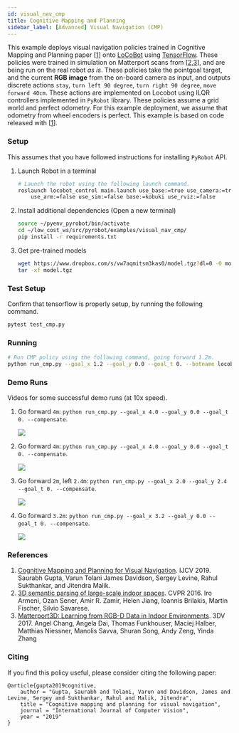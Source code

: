 ```yaml
---
id: visual_nav_cmp
title: Cognitive Mapping and Planning
sidebar_label: [Advanced] Visual Navigation (CMP)
---
```


This example deploys visual navigation policies trained in Cognitive Mapping
and Planning paper [[1](#references)] onto [LoCoBot](http://locobot.org) using
[TensorFlow](https://www.tensorflow.org/). These policies were trained in
simulation on Matterport scans from [[2,3](#references)], and are being run on
the real robot *as is*.  These policies take the pointgoal target, and the
current **RGB image** from the on-board camera as input, and outputs discrete
actions `stay`, `turn left 90 degree`, `turn right 90 degree`, `move forward
40cm`. These actions are implemented on Locobot using ILQR controllers
implemented in `PyRobot` library.  These policies assume a grid world and
perfect odometry. For this example deployment, we assume that odometry from
wheel encoders is perfect. This example is based on code released with
[[1](#references)].

### Setup
This assumes that you have followed instructions for installing `PyRobot` API.
1. Launch Robot in a terminal
    ```bash
    # Launch the robot using the following launch command.
    roslaunch locobot_control main.launch use_base:=true use_camera:=true \
        use_arm:=false use_sim:=false base:=kobuki use_rviz:=false
    ```

2. Install additional dependencies (Open a new terminal)

    ```bash
    source ~/pyenv_pyrobot/bin/activate
    cd ~/low_cost_ws/src/pyrobot/examples/visual_nav_cmp/
    pip install -r requirements.txt
    ```

3. Get pre-trained models

    ```bash
    wget https://www.dropbox.com/s/vw7aqmitsm3kas0/model.tgz?dl=0 -O model.tgz
    tar -xf model.tgz
    ```

### Test Setup
Confirm that tensorflow is properly setup, by running the following command.
```bash
pytest test_cmp.py
```

### Running
```bash
# Run CMP policy using the following command, going forward 1.2m.
python run_cmp.py --goal_x 1.2 --goal_y 0.0 --goal_t 0. --botname locobot
```

### Demo Runs
Videos for some successful demo runs (at 10x speed).
1. Go forward `4m`: `python run_cmp.py --goal_x 4.0 --goal_y 0.0 --goal_t 0. --compensate`.

   <img class="doc_img" src="https://thumbs.gfycat.com/NextEssentialGordonsetter-size_restricted.gif">

2. Go forward `4m`: `python run_cmp.py --goal_x 4.0 --goal_y 0.0 --goal_t 0. --compensate`.

   <img class="doc_img" src="https://thumbs.gfycat.com/FinishedWeirdCockerspaniel-size_restricted.gif">

3. Go forward `2m`, left `2.4m`: `python run_cmp.py --goal_x 2.0 --goal_y 2.4 --goal_t 0. --compensate`.

   <img class="doc_img" src="https://thumbs.gfycat.com/PreciousMajorFeline-size_restricted.gif">

4. Go forward `3.2m`: `python run_cmp.py --goal_x 3.2 --goal_y 0.0 --goal_t 0. --compensate`.

   <img class="doc_img" src="https://thumbs.gfycat.com/SpiffyClassicArabianhorse-size_restricted.gif">


### References
1. [Cognitive Mapping and Planning for Visual
Navigation](https://arxiv.org/pdf/1702.03920.pdf). IJCV 2019. Saurabh Gupta,
Varun Tolani James Davidson, Sergey Levine, Rahul Sukthankar, and Jitendra
Malik.
2. [3D semantic parsing of large-scale indoor spaces](http://buildingparser.stanford.edu/images/3D_Semantic_Parsing.pdf).
CVPR 2016.  Iro Armeni, Ozan Sener, Amir R. Zamir, Helen Jiang, Ioannis
Brilakis, Martin Fischer, Silvio Savarese.
3. [Matterport3D: Learning from RGB-D Data in Indoor Environments](https://arxiv.org/abs/1709.06158). 3DV 2017.
Angel Chang, Angela Dai, Thomas Funkhouser, Maciej Halber, Matthias Niessner, Manolis Savva, Shuran Song, Andy Zeng, Yinda Zhang

### Citing
If you find this policy useful, please consider citing the following paper:
```
@article{gupta2019cognitive,
    author = "Gupta, Saurabh and Tolani, Varun and Davidson, James and Levine, Sergey and Sukthankar, Rahul and Malik, Jitendra",
    title = "Cognitive mapping and planning for visual navigation",
    journal = "International Journal of Computer Vision",
    year = "2019"
}
```
